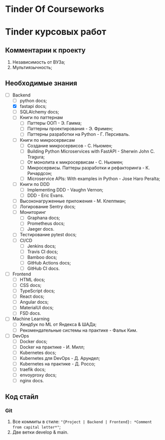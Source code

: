 # Tinder Of Courseworks

# Tinder курсовых работ

## Комментарии к проекту

1. Независимость от ВУЗа;
2. Мультиязычность;

## Необходимые знания

- [ ] Backend
    - [ ] python docs;
    - [x] fastapi docs;
    - [ ] SQLAlchemy docs;
    - [ ] Книги по паттернам
        - [ ] Паттеры ООП - Э. Гамма;
        - [ ] Паттерны проектирования - Э. Фримен;
        - [ ] Паттерны разработки на Python - Г. Персиваль.
    - [ ] Книги по микросервисам
        - [ ] Создание микросервисов - С. Ньюмен;
        - [ ] Building Python Microservices with FastAPI - Sherwin John C. Tragura;
        - [ ] От монолита к микросервисам - С. Ньюмен;
        - [ ] Микросервисы. Паттеры разработки и рефакторинга - К. Ричардсон;
        - [ ] Microservice APIs: With examples in Python - Jose Haro Peralta;
    - [ ] Книги по DDD
        - [ ] Implementing DDD - Vaughn Vernon;
        - [ ] DDD - Eric Evans.
    - [ ] Высоконагруженные приложения - М. Клеппман;
    - [ ] Логирование Sentry docs;
    - [ ] Мониторинг 
        - [ ] Graphana docs;
        - [ ] Prometheus docs;
        - [ ] Jaeger docs.
    - [ ] Тестирование pytest docs;
    - [ ] CI/CD
        - [ ] Jenkins docs;
        - [ ] Travis CI docs;
        - [ ] Bamboo docs;
        - [ ] GitHub Actions docs;
        - [ ] GitHub CI docs.
- [ ] Frontend
    - [ ] HTML docs;
    - [ ] CSS docs;
    - [ ] TypeScript docs;
    - [ ] React docs;
    - [ ] Angular docs;
    - [ ] MaterialUI docs;
    - [ ] FSD docs.
- [ ] Machine Learning
    - [ ] Хендбук по ML от Яндекса & ШАДа;
    - [ ] Рекомендательные системы на практике - Фальк Ким.
- [ ] DevOps
    - [ ] Docker docs;
    - [ ] Docker на практике - И. Милл;
    - [ ] Kubernetes docs;
    - [ ] Kubernetes для DevOps - Д. Арундел;
    - [ ] Kubernetes на практике - Д. Россо;
    - [ ] traefik docs;
    - [ ] envoyproxy docs;
    - [ ] nginx docs.

## Код стайл

### Git

1. Все коммиты в стиле: `"{Project | Backend | Frontend}: *Comment from capital letter*"`;
2. Две ветки develop & main.
